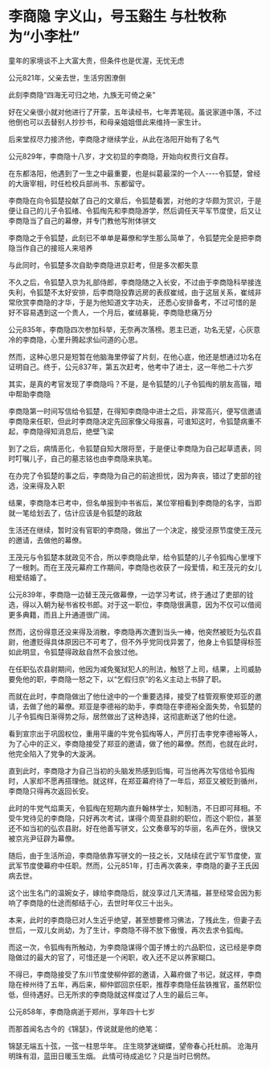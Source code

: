 # 李商隐 字义山，号玉谿生 与杜牧称为“小李杜”
童年的家境谈不上大富大贵，但条件也是优渥，无忧无虑

公元821年，父亲去世，生活穷困潦倒

此刻李商隐“四海无可归之地，九族无可倚之亲”

好在父亲很小就对他进行了开蒙，五年读经书，七年弄笔砚。虽说家道中落，不过他倒也可以去替别人抄抄书，和母亲姐姐借此来维持一家生计。

后来堂叔尽力接济他，李商隐才继续学业，从此在洛阳开始有了名气

公元829年，李商隐十八岁，才文初显的李商隐，开始向权贵行文自荐。

在东都洛阳，他遇到了一生之中最重要，也是纠葛最深的一个人----令狐楚，曾经的大唐宰相，时任检校兵部尚书、东都留守。

李商隐在向令狐楚投献了自己的文章后，令狐楚看罢，对他的才华颇为赏识，于是便让自己的儿子令狐绪、令狐绹先和李商隐游学，然后调任天平军节度使，后又让李商隐当了自己的幕僚，并专门教他写附体骈文

李商隐之于令狐楚，此刻已不单单是幕僚和学生那么简单了，令狐楚完全是把李商隐当作自己的接班人来培养

与此同时，令狐楚多次自助李商隐进京赶考，但是多次都失意

不久之后，令狐楚入京为礼部侍郎，李商隐随之入长安，不过由于李商隐科举接连失利，令狐楚不太好安排，后李商隐投靠远房的表叔崔绒，由于这层关系，崔绒非常欣赏李商隐的才华，于是为他知道文字功夫，
还悉心安排备考，不过可惜的是好不容易遇到这一个贵人，一个月后，崔绒暴毙，李商隐悲痛万分

公元835年，李商隐四次参加科举，无奈再次落榜。恩主已逝，功名无望，心灰意冷的李商隐，心里升腾起求仙问道的心思。

然而，这种心思只是短暂在他脑海里停留了片刻，在他心底，他还是想通过功名在证明自己。终于，公元837年，第五次赶考，他考中了进士，这一年他二十六岁

其实，是真的考官发现了李商隐吗？不是，是令狐楚的儿子令狐绹的朋友高锴，暗中帮助李商隐

李商隐第一时间写信给令狐楚，在得知李商隐中进士之后，非常高兴，便写信邀请李商隐来任职，但此时李商隐决定先回家像父母报喜，可谁知这时，令狐楚病重不起，李商隐得知消息后，绝壁飞梁

到了之后，病情恶化，令狐楚自知大限将至，于是便让李商隐为自己起草遗表，同时叮嘱儿子，自己的墓志铭也由李商隐来执笔。

在办完了令狐楚的事之后，李商隐为自己的前途担忧，因为奔丧，错过了吏部的铨选，没来得及入职

结果，李商隐本已考中，但名单报到中书省后，某位宰相看到李商隐的名字，当即就一笔给划去了，估计应该是令狐楚的政敌

生活还在继续，暂时没有官职的李商隐，做出了一个决定，接受泾原节度使王茂元的邀请，去做他的幕僚。

王茂元与令狐楚本就政见不合，所以李商隐此举，给令狐楚的儿子令狐绹心里埋下了一根刺。而在王茂元幕府工作期间，李商隐也收获了一段爱情，和王茂元的女儿相爱结婚了。

公元839年，李商隐一边替王茂元做幕僚，一边学习考试，终于通过了吏部的铨选，得以入朝为秘书省校书郎。对于这一职位，李商隐很满意，因为不仅可以借阅更多典籍，而且上升通道很广阔。

然而，这份得意还没来得及消散，李商隐再次遭到当头一棒，他突然被贬为弘农县尉，他遭贬得具体原因已不可考了，但不外乎党同伐异罢了，他身上令狐楚得标签如此明显，令狐楚得政敌自然不会放过他。

在任职弘农县尉期间，他因为减免冤狱犯人的刑法，触怒了上司，结果，上司威胁要免他的职，李商隐一怒之下，以“乞假归京”的名义主动上书辞了职。

而就在此时，李商隐做出了他仕途中的一个重要选择，接受了桂管观察使郑亚的邀请，去做了他的幕僚。郑亚是李德裕的助手，李商隐在李德裕全面失势，令狐楚的儿子令狐绹日渐得势之际，居然做出了这种选择，这彻底断送了他的仕途。

看到宣宗出于巩固权位，重用平庸的牛党令狐绹等人，严厉打击李党李德裕等人，为了心中的正义，李商隐接受了郑亚的邀请，做了他的幕僚。然而，也就在此时，他完全陷入了党争的大漩涡。

直到此时，李商隐才为自己当初的头脑发热感到后悔，可当他再次写信给令狐绹时，人家却不愿再搭理他。就这样，在郑亚幕府待了一年后，郑亚又被贬到循州，李商隐只得再次返回长安。

此时的牛党气焰熏天，令狐绹在短期内直升翰林学士，知制浩，不日即可拜相。不受牛党待见的李商隐，只好再次考试，谋得个周至县尉的职位，而这个职位，甚至还不如当初的弘农县尉。好在他善写骈文，公文奏章写的华丽，名声在外，很快又被京兆尹征辟为幕僚。

随后，由于生活所迫，李商隐依靠写骈文的一技之长，又陆续在武宁军节度使，宣武军节度使幕府中任职。然而，公元851年，打击再次袭来，李商隐的妻子王氏因病去世。

这个出生名门的温婉女子，嫁给李商隐后，就没享过几天清福，甚至经常会因为影响了李商隐的仕途而郁结于心，去世时年仅三十出头。

本来，此时的李商隐已对人生近乎绝望，甚至想要修习佛法，了残此生，但妻子去世后，一双儿女尚幼，为了生计，李商隐不得不放下傲慢，再次去求令狐绹。

而这一次，令狐绹有所触动，为李商隐谋得个国子博士的六品职位，这已经是李商隐做过的最大的官了，可惜还是一个闲职，收入还不足以养家糊口。

不得已，李商隐接受了东川节度使柳仲郢的邀请，入幕府做了书记，就这样，李商隐在梓州待了五年，再后来，柳仲郢回京任职，推荐李商隐任盐铁推官，虽然职位低，但待遇好。已无所求的李商隐就这样度过了人生的最后三年。

公元858年，李商隐病逝于郑州，享年四十七岁

而那首闻名古今的《锦瑟》，传说就是他的绝笔：

锦瑟无端五十弦，一弦一柱思华年。
庄生晓梦迷蝴蝶，望帝春心托杜鹃。
沧海月明珠有泪，蓝田日暖玉生烟。
此情可待成追忆？只是当时已惘然。